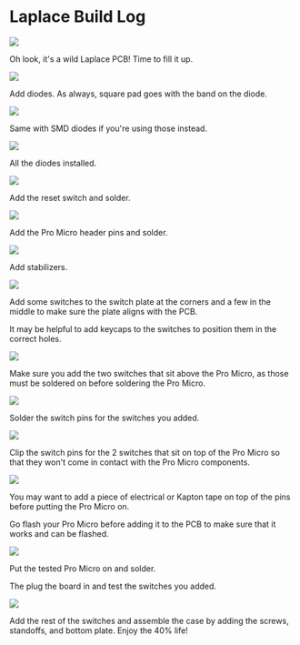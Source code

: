 # Laplace Build Log

![](assets/images/laplace/VMFhN8u.jpg)

Oh look, it's a wild Laplace PCB! Time to fill it up.

![](assets/images/laplace/To089fU.jpg)

Add diodes. As always, square pad goes with the band on the diode.

![](assets/images/laplace/rwMudJE.jpg)

Same with SMD diodes if you're using those instead.

![](assets/images/laplace/DMRdS9x.jpg)

All the diodes installed.

![](assets/images/laplace/DBPwP6g.jpg)

Add the reset switch and solder.

![](assets/images/laplace/1uEWuC6.jpg)

Add the Pro Micro header pins and solder.

![](assets/images/laplace/DxvzaGM.jpg)

Add stabilizers.

![](assets/images/laplace/QuJqy4S.jpg)

Add some switches to the switch plate at the corners and a few in the middle to make sure the plate aligns with the PCB.

It may be helpful to add keycaps to the switches to position them in the correct holes.

![](assets/images/laplace/eduvQX3.jpg)

Make sure you add the two switches that sit above the Pro Micro, as those must be soldered on before soldering the Pro Micro.

![](assets/images/laplace/tKRnM9V.jpg)

Solder the switch pins for the switches you added.

![](assets/images/laplace/6OjnF3h.jpg)

Clip the switch pins for the 2 switches that sit on top of the Pro Micro so that they won't come in contact with the Pro Micro components.

![](assets/images/laplace/1OaxlbE.jpg)

You may want to add a piece of electrical or Kapton tape on top of the pins before putting the Pro Micro on.

Go flash your Pro Micro before adding it to the PCB to make sure that it works and can be flashed.

![](assets/images/laplace/AgGBorZ.jpg)

Put the tested Pro Micro on and solder.

The plug the board in and test the switches you added.

![](assets/images/laplace/38Bq43Z.jpg)

Add the rest of the switches and assemble the case by adding the screws, standoffs, and bottom plate. Enjoy the 40% life!
